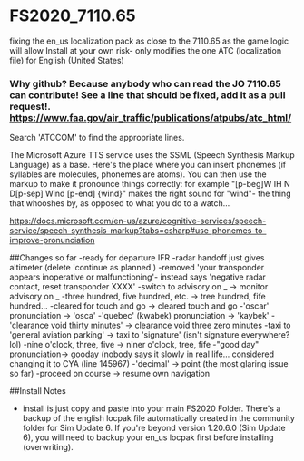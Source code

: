 # FS2020_7110.65
fixing the en_us localization pack as close to the 7110.65 as the game logic will allow
Install at your own risk- only modifies the one ATC (localization file) for English (United States)

### Why github? Because anybody who can read the JO 7110.65 can contribute! See a line that should be fixed, add it as a pull request!. https://www.faa.gov/air_traffic/publications/atpubs/atc_html/

Search 'ATCCOM' to find the appropriate lines.

The Microsoft Azure TTS service uses the SSML (Speech Synthesis Markup Language) as a base. Here's the place where you can insert phonemes (if syllables are molecules, phonemes are atoms). You can then use the markup to make it pronounce things correctly: for example "[p-beg]W IH N D[p-sep] Wind [p-end] {wind}" makes the right sound for "wind"- the thing that whooshes by, as opposed to what you do to a watch...

https://docs.microsoft.com/en-us/azure/cognitive-services/speech-service/speech-synthesis-markup?tabs=csharp#use-phonemes-to-improve-pronunciation

##Changes so far
-ready for departure IFR
-radar handoff just gives altimeter (delete 'continue as planned')
-removed 'your transponder appears inoperative or malfunctioning'- instead says 'negative radar contact, reset transponder XXXX'
-switch to advisory on _ -> monitor advisory on _
-three hundred, five hundred, etc. -> tree hundred, fife hundred...
-cleared for touch and go -> cleared touch and go
-'oscar' pronunciation -> 'osca'
-'quebec' (kwabek) pronunciation -> 'kaybek'
-'clearance void thirty minutes' -> clearance void three zero minutes
-taxi to 'general aviation parking' -> taxi to 'signature' (isn't signature everywhere? lol)
-nine o'clock, three, five -> niner o'clock, tree, fife
-"good day" pronunciation-> gooday (nobody says it slowly in real life... considered changing it to CYA (line 145967)
-'decimal' -> point (the most glaring issue so far)
-proceed on course -> resume own navigation

##Install Notes
- install is just copy and paste into your main FS2020 Folder. There's a backup of the english locpak file automatically created in the community folder for Sim Update 6. If you're beyond version 1.20.6.0 (Sim Update 6), you will need to backup your en_us locpak first before installing (overwriting).
